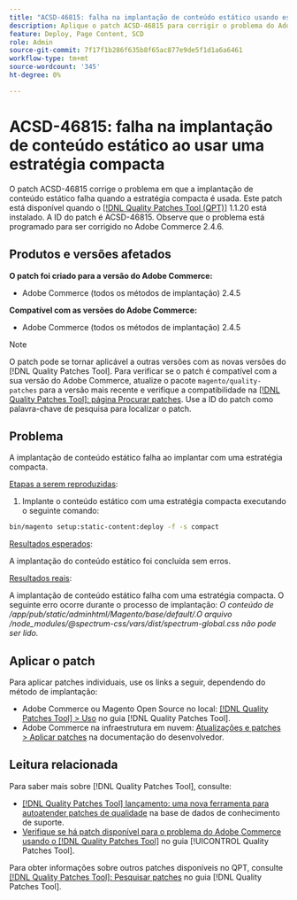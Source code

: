 ```yaml
---
title: "ACSD-46815: falha na implantação de conteúdo estático usando estratégia compacta"
description: Aplique o patch ACSD-46815 para corrigir o problema do Adobe Commerce em que a implantação de conteúdo estático falha ao usar uma estratégia compacta.
feature: Deploy, Page Content, SCD
role: Admin
source-git-commit: 7f17f1b286f635b8f65ac877e9de5f1d1a6a6461
workflow-type: tm+mt
source-wordcount: '345'
ht-degree: 0%

---
```


# ACSD-46815: falha na implantação de conteúdo estático ao usar uma estratégia compacta

O patch ACSD-46815 corrige o problema em que a implantação de conteúdo estático falha quando a estratégia compacta é usada. Este patch está disponível quando o [[!DNL Quality Patches Tool (QPT)]](https://support.magento.com/hc/en-us/articles/360047139492) 1.1.20 está instalado. A ID do patch é ACSD-46815. Observe que o problema está programado para ser corrigido no Adobe Commerce 2.4.6.

## Produtos e versões afetados

**O patch foi criado para a versão do Adobe Commerce:**

* Adobe Commerce (todos os métodos de implantação) 2.4.5

**Compatível com as versões do Adobe Commerce:**

* Adobe Commerce (todos os métodos de implantação) 2.4.5

>[!NOTE]
>
>O patch pode se tornar aplicável a outras versões com as novas versões do [!DNL Quality Patches Tool]. Para verificar se o patch é compatível com a sua versão do Adobe Commerce, atualize o pacote `magento/quality-patches` para a versão mais recente e verifique a compatibilidade na [[!DNL Quality Patches Tool]: página Procurar patches](https://experienceleague.adobe.com/tools/commerce-quality-patches/index.html). Use a ID do patch como palavra-chave de pesquisa para localizar o patch.

## Problema

A implantação de conteúdo estático falha ao implantar com uma estratégia compacta.

<u>Etapas a serem reproduzidas</u>:

1. Implante o conteúdo estático com uma estratégia compacta executando o seguinte comando:

```bash
bin/magento setup:static-content:deploy -f -s compact
```

<u>Resultados esperados</u>:

A implantação do conteúdo estático foi concluída sem erros.

<u>Resultados reais</u>:

A implantação de conteúdo estático falha com uma estratégia compacta. O seguinte erro ocorre durante o processo de implantação: *O conteúdo de /app/pub/static/adminhtml/Magento/base/default/.O arquivo /node_modules/@spectrum-css/vars/dist/spectrum-global.css não pode ser lido.*

## Aplicar o patch

Para aplicar patches individuais, use os links a seguir, dependendo do método de implantação:

* Adobe Commerce ou Magento Open Source no local: [[!DNL Quality Patches Tool] > Uso](https://experienceleague.adobe.com/docs/commerce-operations/tools/quality-patches-tool/usage.html) no guia [!DNL Quality Patches Tool].
* Adobe Commerce na infraestrutura em nuvem: [Atualizações e patches > Aplicar patches](https://experienceleague.adobe.com/docs/commerce-cloud-service/user-guide/develop/upgrade/apply-patches.html) na documentação do desenvolvedor.

## Leitura relacionada

Para saber mais sobre [!DNL Quality Patches Tool], consulte:

* [[!DNL Quality Patches Tool] lançamento: uma nova ferramenta para autoatender patches de qualidade](https://experienceleague.adobe.com/en/docs/commerce-knowledge-base/kb/announcements/commerce-announcements/magento-quality-patches-released-new-tool-to-self-serve-quality-patches) na base de dados de conhecimento de suporte.
* [Verifique se há patch disponível para o problema do Adobe Commerce usando o  [!DNL Quality Patches Tool]](/help/tools/quality-patches-tool/patches-available-in-qpt/check-patch-for-magento-issue-with-magento-quality-patches.md) no guia [!UICONTROL Quality Patches Tool].


Para obter informações sobre outros patches disponíveis no QPT, consulte [[!DNL Quality Patches Tool]: Pesquisar patches](https://experienceleague.adobe.com/tools/commerce-quality-patches/index.html) no guia [!DNL Quality Patches Tool].
